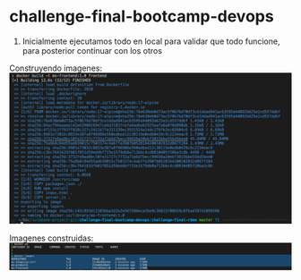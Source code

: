 # challenge-final-bootcamp-devops

1. Inicialmente ejecutamos todo en local para validar que todo funcione, para posterior continuar con los otros

Construyendo imagenes:
![](challenge-final-rdem/docs/docs-evidence/build-images-docker-local.png)

Imagenes construidas:
![](challenge-final-rdem/docs/docs-evidence/imagenes-construidas.png)

